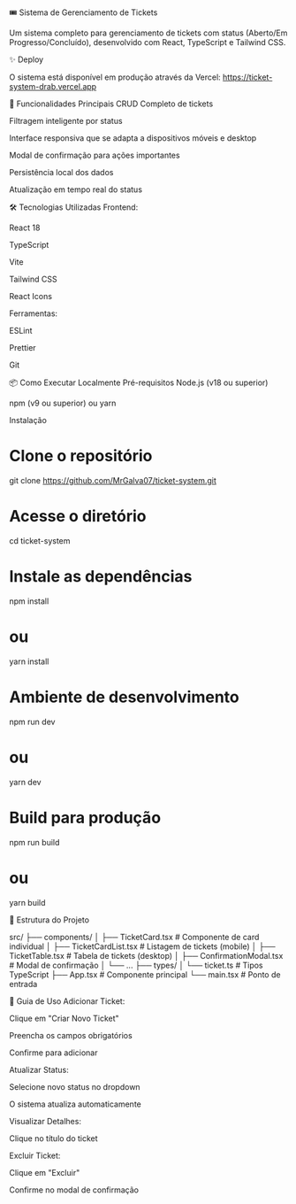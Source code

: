 🎟️ Sistema de Gerenciamento de Tickets

Um sistema completo para gerenciamento de tickets com status (Aberto/Em Progresso/Concluído), desenvolvido com React, TypeScript e Tailwind CSS.

✨ Deploy

O sistema está disponível em produção através da Vercel:
https://ticket-system-drab.vercel.app

🚀 Funcionalidades Principais
CRUD Completo de tickets

Filtragem inteligente por status

Interface responsiva que se adapta a dispositivos móveis e desktop

Modal de confirmação para ações importantes

Persistência local dos dados

Atualização em tempo real do status

🛠 Tecnologias Utilizadas
Frontend:

React 18

TypeScript

Vite

Tailwind CSS

React Icons

Ferramentas:

ESLint

Prettier

Git

📦 Como Executar Localmente
Pré-requisitos
Node.js (v18 ou superior)

npm (v9 ou superior) ou yarn

Instalação
# Clone o repositório
git clone https://github.com/MrGalva07/ticket-system.git

# Acesse o diretório
cd ticket-system

# Instale as dependências
npm install
# ou
yarn install

# Ambiente de desenvolvimento
npm run dev
# ou
yarn dev

# Build para produção
npm run build
# ou
yarn build

🎨 Estrutura do Projeto

src/
├── components/
│   ├── TicketCard.tsx       # Componente de card individual
│   ├── TicketCardList.tsx   # Listagem de tickets (mobile)
│   ├── TicketTable.tsx      # Tabela de tickets (desktop)
│   ├── ConfirmationModal.tsx # Modal de confirmação
│   └── ...
├── types/
│   └── ticket.ts            # Tipos TypeScript
├── App.tsx                  # Componente principal
└── main.tsx                 # Ponto de entrada


📝 Guia de Uso
Adicionar Ticket:

Clique em "Criar Novo Ticket"

Preencha os campos obrigatórios

Confirme para adicionar

Atualizar Status:

Selecione novo status no dropdown

O sistema atualiza automaticamente

Visualizar Detalhes:

Clique no título do ticket

Excluir Ticket:

Clique em "Excluir"

Confirme no modal de confirmação
